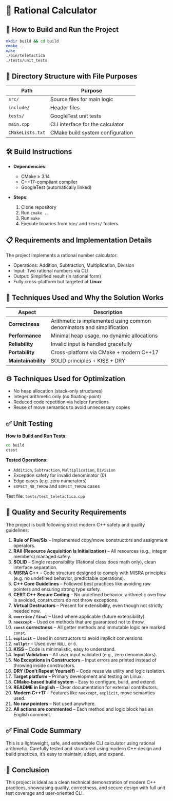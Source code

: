 # 📘 Rational Calculator

## 🔧 How to Build and Run the Project

```bash
mkdir build && cd build
cmake ..
make
./bin/teletactica
./tests/unit_tests
```

## 📁 Directory Structure with File Purposes

| Path             | Purpose                                      |
|------------------|----------------------------------------------|
| `src/`           | Source files for main logic                  |
| `include/`       | Header files                                 |
| `tests/`         | GoogleTest unit tests                        |
| `main.cpp`       | CLI interface for the calculator             |
| `CMakeLists.txt` | CMake build system configuration             |

## 🛠️ Build Instructions

- **Dependencies**:
  - CMake ≥ 3.14
  - C++17-compliant compiler
  - GoogleTest (automatically linked)

- **Steps**:
  1. Clone repository
  2. Run `cmake ..`
  3. Run `make`
  4. Execute binaries from `bin/` and `tests/` folders

## 📋 Requirements and Implementation Details

The project implements a rational number calculator:
- Operations: Addition, Subtraction, Multiplication, Division
- Input: Two rational numbers via CLI
- Output: Simplified result (in rational form)
- Fully cross-platform but targeted at **Linux**

## 🧠 Techniques Used and Why the Solution Works

| Aspect         | Description                                                                 |
|----------------|-----------------------------------------------------------------------------|
| **Correctness**     | Arithmetic is implemented using common denominators and simplification |
| **Performance**     | Minimal heap usage, no dynamic allocations                             |
| **Reliability**     | Invalid input is handled gracefully                                     |
| **Portability**     | Cross-platform via CMake + modern C++17                                |
| **Maintainability** | SOLID principles + KISS + DRY                                           |

## ⚙️ Techniques Used for Optimization

- No heap allocation (stack-only structures)
- Integer arithmetic only (no floating-point)
- Reduced code repetition via helper functions
- Reuse of move semantics to avoid unnecessary copies

## ✅ Unit Testing

**How to Build and Run Tests**:
```bash
cd build
ctest
```

**Tested Operations**:
- `Addition`, `Subtraction`, `Multiplication`, `Division`
- Exception safety for invalid denominator (0)
- Edge cases (e.g. zero numerators)
- `EXPECT_NO_THROW` and `EXPECT_THROW` cases

Test file: `tests/test_teletactica.cpp`

## 🔐 Quality and Security Requirements

The project is built following strict modern C++ safety and quality guidelines:

1. **Rule of Five/Six** – Implemented copy/move constructors and assignment operators.
2. **RAII (Resource Acquisition Is Initialization)** – All resources (e.g., integer members) managed safely.
3. **SOLID** – Single responsibility (Rational class does math only), clean interface separation.
4. **MISRA C++** – Code structure designed to comply with MISRA principles (e.g. no undefined behavior, predictable operations).
5. **C++ Core Guidelines** – Followed best practices like avoiding raw pointers and ensuring strong type safety.
6. **CERT C++ Secure Coding** – No undefined behavior, arithmetic overflow is avoided, constructors do not throw exceptions.
7. **Virtual Destructors** – Present for extensibility, even though not strictly needed now.
8. **`override` / `final`** – Used where applicable (future extensibility).
9. **`noexcept`** – Used on methods that are guaranteed not to throw.
10. **`const` correctness** – All getter methods and immutable logic are marked `const`.
11. **`explicit`** – Used in constructors to avoid implicit conversions.
12. **`nullptr`** – Used over `NULL` or `0`.
13. **KISS** – Code is minimalistic, easy to understand.
14. **Input Validation** – All user input validated (e.g., zero denominators).
15. **No Exceptions in Constructors** – Input errors are printed instead of throwing inside constructors.
16. **DRY (Don’t Repeat Yourself)** – Code reuse via utility and logic isolation.
17. **Target platform** – Primary development and testing on Linux.
18. **CMake-based build system** – Easy to configure, build, and extend.
19. **README in English** – Clear documentation for external contributors.
20. **Modern C++17** – Features like `noexcept`, `explicit`, move semantics used.
21. **No raw pointers** – Not used anywhere.
22. **All actions are commented** – Each method and logic block has an English comment.

## ✅ Final Code Summary

This is a lightweight, safe, and extendable CLI calculator using rational arithmetic. Carefully tested and structured using modern C++ design and build practices, it’s easy to maintain, adapt, and expand.

## 🧩 Conclusion

This project is ideal as a clean technical demonstration of modern C++ practices, showcasing quality, correctness, and secure design with full unit test coverage and user-oriented CLI.